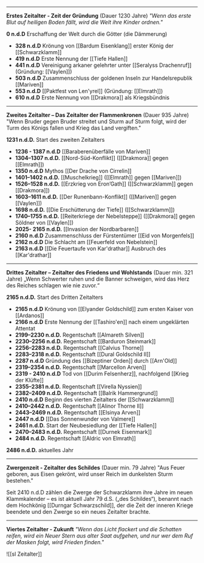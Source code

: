 
---
**Erstes Zeitalter - Zeit der Gründung** (Dauer 1230 Jahre)
_"Wenn das erste Blut auf heiligen Boden fällt, wird die Welt ihre Kinder ordnen."_

**0 n.d.D** Erschaffung der Welt durch die Götter (die Dämmerung)
- **328 n.d.D** Krönung von [[Bardum Eisenklang]] erster König der [[Schwarzklamm]]
- **419 n.d.D** Erste Nennung der [[Tiefe Hallen]]
- **441 n.d.D** Vereinigung arkaner gelehrter unter [[Seralyss Drachenruf]] (Gründung: [[Vaylen]]) 
- **503 n.d.D** Zusammenschluss der goldenen Inseln zur Handelsrepublik [[Mariven]]
- **553 n.d.D** [[Paktfest von Len'yrel]] (Gründung: [[Elmrath]])
- **610 n.d.D** Erste Nennung von [[Drakmora]] als Kriegsbündnis

---
**Zweites Zeitalter – Das Zeitalter der Flammenkronen** (Dauer 935 Jahre)
"Wenn Bruder gegen Bruder streitet und Sturm auf Sturm folgt, wird der Turm des Königs fallen und Krieg das Land vergiften."

**1231 n.d.D.** Start des zweiten Zeitalters
- **1236 - 1387 n.d.D** [[Baraberenüberfälle von Mariven]] 
- **1304–1307 n.d.D.** [[Nord-Süd-Konflikt]] ([[Drakmora]] gegen [[Elmrath]]) 
- **1350 n.d.D** Mythos [[Der Drache von Cirrelin]]
- **1401–1402 n.d.D.** [[Muschelkrieg]] ([[Elmrath]] gegen [[Mariven]])
- **1526–1528 n.d.D.** [[Erzkrieg von Eron’Gath]] ([[Schwarzklamm]] gegen [[Drakmora]])
- **1603–1611 n.d.D.** [[Der Runenbann-Konflikt]] ([[Mariven]] gegen [[Vaylen]])
- **1698 n.d.D.** [[Die Erschütterung der Tiefe]] ([[Schwarzklamm]])
- **1740–1755 n.d.D.** [[Reiterkriege der Nebelsteppe]] ([[Drakmora]] gegen Söldner von [[Vaylen]])
- **2025- 2165 n.d.D.** [[Invasion der Nordbarbaren]] 
- **2160 n.d.D** Zusammenschluss der Fürstentümer [[Eid von Morgenfels]]
- **2162 n.d.D** Die Schlacht am [[Feuerfeld von Nebelstein]]
- **2163 n.d.D** [[Die Feuertaufe von Kar'drathar]] Ausbruch des [[Kar'drathar]]

---
**Drittes Zeitalter – Zeitalter des Friedens und Wohlstands** (Dauer min. 321 Jahre)
„Wenn Schwerter ruhen und die Banner schweigen, wird das Herz des Reiches schlagen wie nie zuvor.“

**2165 n.d.D.** Start des Dritten Zeitalters
- **2165 n.d.D** Krönung von [[Elyander Goldschild]] zum ersten Kaiser von [[Ardanos]] 
- **2166 n.d.D** Erste Nennung der [[Tashiro'en]] nach einem ungeklärten Attentat
- **2199–2230 n.d.D.** Regentschaft [[Almareth Silven]]
- **2230–2256 n.d.D.** Regentschaft [[Barduron Steinmark]]
- **2256–2283 n.d.D.** Regentschaft [[Calvius Thorne]] 
- **2283–2318 n.d.D.** Regentschaft [[Dural Goldschild II]]
- **2287 n.d.D** Gründung des [[Bizeptiner Orden]] durch [[Arn'Old]]
- **2319–2354 n.d.D.** Regentschaft [[Marcellon Arven]]
- **2319 - 2410 n.d.D** Tod von [[Durim Felsenherz]], nachfolgend [[Krieg der Klüfte]]
- **2355–2381 n.d.D.** Regentschaft [[Virella Nyssien]]
- **2382–2409 n.d.D.** Regentschaft [[Balrik Hammergrund]]
- **2410 n.d.D** Beginn des vierten Zeitalters der [[Schwarzklamm]]
- **2410–2442 n.d.D.** Regentschaft [[Alinor Thorne II]]
- **2443–2469 n.d.D.** Regentschaft [[Elsinya Arven]]
- **2447 n.d.D** [[Das Sonnenwunder von Valmere]]
- **2461 n.d.D.** Start der Neubesiedlung der [[Tiefe Hallen]]
- **2470–2483 n.d.D.** Regentschaft [[Durnek Eisenmark]]
- **2484 n.d.D.** Regentschaft [[Aldric von Elmrath]]
	
**2486 n.d.D.** aktuelles Jahr

---
**Zwergenzeit - Zeitalter des Schildes** (Dauer min. 79 Jahre) 
 "Aus Feuer geboren, aus Eisen gekrönt, wird unser Reich im dunkelsten Sturm bestehen."
 
Seit 2410 n.d.D zählen die Zwerge der Schwarzklamm ihre Jahre im neuen Klammkalender – es ist aktuell Jahr 79 d.S. („des Schildes“), benannt nach dem Hochkönig [[Durngar Schwarzschild]], der die Zeit der inneren Kriege beendete und den Zwerge so ein neues Zeitalter brachte.

---
**Viertes Zeitalter - Zukunft** 
_"Wenn das Licht flackert und die Schatten reifen, wird ein Neuer Stern aus alter Saat aufgehen, und nur wer dem Ruf der Masken folgt, wird Frieden finden."_

![[sl Zeitalter]]
